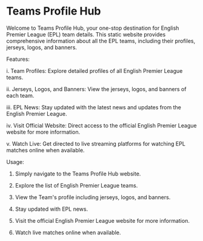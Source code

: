 
# Teams Profile Hub

Welcome to Teams Profile Hub, your one-stop destination for English Premier League (EPL) team details. This static website provides comprehensive information about all the EPL teams, including their profiles, jerseys, logos, and banners.

Features:

i. Team Profiles: Explore detailed profiles of all English Premier League teams.

ii. Jerseys, Logos, and Banners: View the jerseys, logos, and banners of each team.

iii. EPL News: Stay updated with the latest news and updates from the English Premier League.

iv. Visit Official Website: Direct access to the official English Premier League website for more information.

v. Watch Live: Get directed to live streaming platforms for watching EPL matches online when available.

Usage:

1. Simply navigate to the Teams Profile Hub website.
   
2. Explore the list of English Premier League teams.
   
3. View the Team's profile including jerseys, logos, and banners.
   
4. Stay updated with EPL news.
   
5. Visit the official English Premier League website for more information.
   
6. Watch live matches online when available.
   
